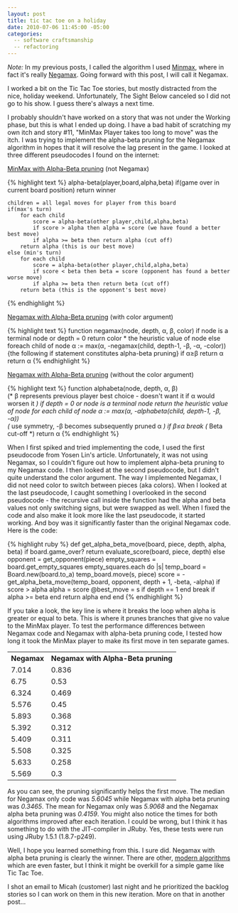 ```yaml
---
layout: post
title: tic tac toe on a holiday
date: 2010-07-06 11:45:00 -05:00
categories:
  -- software craftsmanship
  -- refactoring
---
```


*Note:* In my previous posts, I called the algorithm I used [Minmax](http://en.wikipedia.org/wiki/Minimax), where in fact it's really [Negamax](http://en.wikipedia.org/wiki/Negamax).  Going forward with this post, I will call it Negamax.

I worked a bit on the Tic Tac Toe stories, but mostly distracted from the nice, holiday weekend.  Unfortunately, The Sight Below canceled so I did not go to his show.  I guess there's always a next time.  

I probably shouldn't have worked on a story that was not under the Working phase, but this is what I ended up doing.  I have a bad habit of scratching my own itch and story #11, "MinMax Player takes too long to move" was the itch.  I was trying to implement the alpha-beta pruning for the Negamax algorithm in hopes that it will resolve the lag present in the game.  I looked at three different pseudocodes I found on the internet:

[MinMax with Alpha-Beta pruning](http://www.ocf.berkeley.edu/~yosenl/extras/alphabeta/alphabeta.html) (not Negamax)

{% highlight text %}
alpha-beta(player,board,alpha,beta)
    if(game over in current board position)
        return winner

    children = all legal moves for player from this board
    if(max's turn)
        for each child
            score = alpha-beta(other player,child,alpha,beta)
            if score > alpha then alpha = score (we have found a better best move)
            if alpha >= beta then return alpha (cut off)
        return alpha (this is our best move)
    else (min's turn)
        for each child
            score = alpha-beta(other player,child,alpha,beta)
            if score < beta then beta = score (opponent has found a better worse move)
            if alpha >= beta then return beta (cut off)
        return beta (this is the opponent's best move)
{% endhighlight %}

[Negamax with Alpha-Beta pruning](http://en.wikipedia.org/wiki/Negamax) (with color argument)

{% highlight text %}
function negamax(node, depth, α, β, color)
    if node is a terminal node or depth = 0
        return color * the heuristic value of node
    else
        foreach child of node
            α := max(α, -negamax(child, depth-1, -β, -α, -color))
            {the following if statement constitutes alpha-beta pruning}
            if α≥β
                return α
        return α
{% endhighlight %}

[Negamax with Alpha-Beta pruning](http://en.wikipedia.org/wiki/Alpha-beta_pruning) (without the color argument)

{% highlight text %}
function alphabeta(node, depth, α, β)         
    (* β represents previous player best choice - doesn't want it if α would worsen it *)
    if  depth = 0 or node is a terminal node
        return the heuristic value of node
    for each child of node
        α := max(α, -alphabeta(child, depth-1, -β, -α))     
        (* use symmetry, -β becomes subsequently pruned α *)
        if β≤α
            break                             (* Beta cut-off *)
    return α
{% endhighlight %}

When I first spiked and tried implementing the code, I used the first pseudocode from Yosen Lin's article.  Unfortunately, it was not using Negamax, so I couldn't figure out how to implement alpha-beta pruning to my Negamax code.  I then looked at the second pseudocode, but I didn't quite understand the color argument.  The way I implemented Negamax, I did not need color to switch between pieces (aka colors).  When I looked at the last pseudocode, I caught something I overlooked in the second pseudocode - the recursive call inside the function had the alpha and beta values not only switching signs, but were swapped as well.  When I fixed the code and also make it look more like the last pseudocode, it started working.  And boy was it significantly faster than the original Negamax code.  Here is the code:

{% highlight ruby %}
  def get_alpha_beta_move(board, piece, depth, alpha, beta)
    if board.game_over?
      return evaluate_score(board, piece, depth)
    else
      opponent = get_opponent(piece)
      empty_squares = board.get_empty_squares
      empty_squares.each do |s|
        temp_board = Board.new(board.to_a)
        temp_board.move(s, piece)
        score = -get_alpha_beta_move(temp_board, opponent, depth + 1, -beta, -alpha)
        if score > alpha
          alpha = score
          @best_move = s if depth == 1
        end
        break if alpha >= beta
      end
      return alpha
    end
  end
{% endhighlight %}

If you take a look, the key line is where it breaks the loop when alpha is greater or equal to beta.  This is where it prunes branches that give no value to the MinMax player.  To test the performance differences between Negamax code and Negamax with alpha-beta pruning code, I tested how long it took the MinMax player to make its first move in ten separate games.

<table>
<tr><th>Negamax</th><th>Negamax with Alpha-Beta pruning</th></tr>
<tr><td>7.014</td><td>0.836</td></tr>
<tr class='even'><td>6.75</td><td>0.53</td></tr>
<tr><td>6.324</td><td>0.469</td></tr>
<tr class='even'><td>5.576</td><td>0.45</td></tr>
<tr><td>5.893</td><td>0.368</td></tr>
<tr class='even'><td>5.392</td><td>0.312</td></tr>
<tr><td>5.409</td><td>0.311</td></tr>
<tr class='even'><td>5.508</td><td>0.325</td></tr>
<tr><td>5.633</td><td>0.258</td></tr>
<tr class='even'><td>5.569</td><td>0.3</td></tr>
</table>

As you can see, the pruning significantly helps the first move.  The median for Negamax only code was *5.6045* while Negamax with alpha beta pruning was *0.3465*.  The mean for Negamax only was *5.9068* and the Negamax alpha beta pruning was *0.4159*.  You might also notice the times for both algorithms improved after each iteration.  I could be wrong, but I think it has something to do with the JIT-compiler in JRuby.  Yes, these tests were run using JRuby 1.5.1 (1.8.7-p249).

Well, I hope you learned something from this.  I sure did.  Negamax with alpha beta pruning is clearly the winner.  There are other, [modern algorithms](http://en.wikipedia.org/wiki/Alpha-beta_pruning#Other_algorithms) which are even faster, but I think it might be overkill for a simple game like Tic Tac Toe.

I shot an email to Micah (customer) last night and he prioritized the backlog stories so I can work on them in this new iteration.  More on that in another post...
